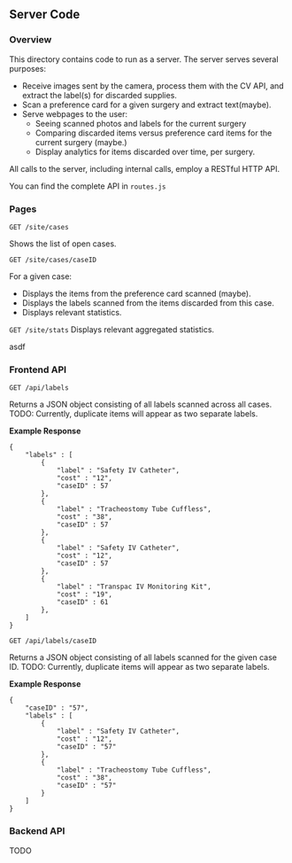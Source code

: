 ## Server Code

### Overview
This directory contains code to run as a server. The server serves several purposes:

* Receive images sent by the camera, process them with the CV API, and extract the label(s) for discarded supplies.
* Scan a preference card for a given surgery and extract text(maybe).
* Serve webpages to the user:
  * Seeing scanned photos and labels for the current surgery
  * Comparing discarded items versus preference card items for the current surgery (maybe.)
  * Display analytics for items discarded over time, per surgery.

All calls to the server, including internal calls, employ a RESTful HTTP API.

You can find the complete API in `routes.js`

### Pages
`GET /site/cases`

Shows the list of open cases.

`GET /site/cases/caseID`

For a given case:

  * Displays the items from the preference card scanned (maybe).
  * Displays the labels scanned from the items discarded from this case.
  * Displays relevant statistics.

`GET /site/stats`
Displays relevant aggregated statistics.

asdf

### Frontend API
`GET /api/labels`

Returns a JSON object consisting of all labels scanned across all cases.
TODO: Currently, duplicate items will appear as two separate labels.

__Example Response__

```
{
	"labels" : [
		{ 
			"label" : "Safety IV Catheter",
			"cost" : "12",
			"caseID" : 57
		},
		{ 
			"label" : "Tracheostomy Tube Cuffless",
			"cost" : "38",
			"caseID" : 57
		},
		{ 
			"label" : "Safety IV Catheter",
			"cost" : "12",
			"caseID" : 57
		},
		{ 
			"label" : "Transpac IV Monitoring Kit",
			"cost" : "19",
			"caseID" : 61
		},
	]
}
```

`GET /api/labels/caseID`

Returns a JSON object consisting of all labels scanned for the given case ID.
TODO: Currently, duplicate items will appear as two separate labels.

__Example Response__

```
{
	"caseID" : "57",
	"labels" : [
		{ 
			"label" : "Safety IV Catheter",
			"cost" : "12",
			"caseID" : "57"
		},
		{ 
			"label" : "Tracheostomy Tube Cuffless",
			"cost" : "38",
			"caseID" : "57"
		}
	]
}
```


### Backend API
TODO